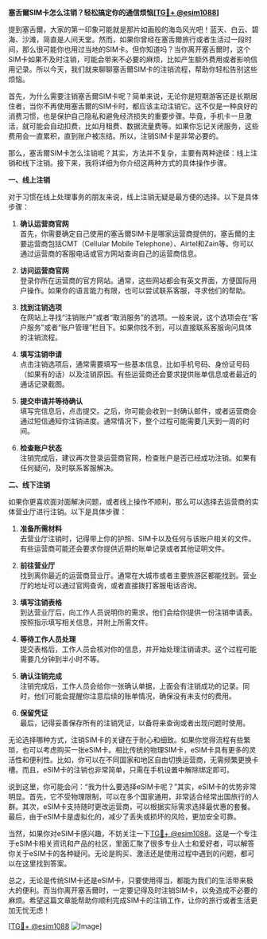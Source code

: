 **塞舌爾SIM卡怎么注销？轻松搞定你的通信烦恼[[TG💪+ @esim1088](https://t.me/s/esim1088)]**

提到塞舌爾，大家的第一印象可能就是那片如画般的海岛风光吧！蓝天、白云、碧海、沙滩，简直是人间天堂。然而，如果你曾经在塞舌爾旅行或者生活过一段时间，那么很可能你也用过当地的SIM卡。但你知道吗？当你离开塞舌爾时，这个SIM卡如果不及时注销，可能会带来不必要的麻烦，比如产生额外费用或者影响信用记录。所以今天，我们就来聊聊塞舌爾SIM卡的注销流程，帮助你轻松告别这些烦恼。

首先，为什么需要注销塞舌爾SIM卡呢？简单来说，无论你是短期游客还是长期居住者，当你不再使用塞舌爾的SIM卡时，都应该主动注销它。这不仅是一种良好的消费习惯，也是保护自己隐私和避免经济损失的重要步骤。毕竟，手机卡一旦激活，就可能会自动扣费，比如月租费、数据流量费等。如果你忘记关闭服务，这些费用会一直累积，直到账户被冻结。所以，注销SIM卡是非常必要的。

那么，塞舌爾SIM卡怎么注销呢？其实，方法并不复杂，主要有两种途径：线上注销和线下注销。接下来，我将详细为你介绍这两种方式的具体操作步骤。

**一、线上注销**

对于习惯在线上处理事务的朋友来说，线上注销无疑是最方便的选择。以下是具体步骤：

1. **确认运营商官网**  
   首先，你需要确定自己使用的塞舌爾SIM卡是哪家运营商提供的。塞舌爾的主要运营商包括CMT（Cellular Mobile Telephone）、Airtel和Zain等。你可以通过运营商的客服电话或官方网站查询自己的运营商信息。

2. **访问运营商官网**  
   登录你所在运营商的官方网站。通常，这些网站都会有英文界面，方便国际用户操作。如果你的语言能力有限，也可以尝试联系客服，寻求他们的帮助。

3. **找到注销选项**  
   在网站上寻找“注销账户”或者“取消服务”的选项。一般来说，这个选项会在“客户服务”或者“账户管理”栏目下。如果你找不到，可以直接联系客服询问具体的注销流程。

4. **填写注销申请**  
   点击注销选项后，通常需要填写一些基本信息，比如手机号码、身份证号码（如果有的话）以及注销原因。有些运营商还会要求提供账单信息或者最近的通话记录截图。

5. **提交申请并等待确认**  
   填写完信息后，点击提交。之后，你可能会收到一封确认邮件，或者运营商会通过短信通知你注销进度。通常情况下，整个过程可能需要几天到一周的时间。

6. **检查账户状态**  
   注销完成后，建议再次登录运营商官网，检查账户是否已经成功注销。如果有任何疑问，及时联系客服解决。

**二、线下注销**

如果你更喜欢面对面解决问题，或者线上操作不顺利，那么可以选择去运营商的实体营业厅进行注销。以下是具体步骤：

1. **准备所需材料**  
   去营业厅注销时，记得带上你的护照、SIM卡以及任何与该账户相关的文件。有些运营商可能还会要求你提供近期的账单记录或者其他证明文件。

2. **前往营业厅**  
   找到离你最近的运营商营业厅。通常在大城市或者主要旅游区都能找到。营业厅的地址可以通过官网查询，或者直接拨打客服电话咨询。

3. **填写注销表格**  
   到达营业厅后，向工作人员说明你的需求，他们会给你提供一份注销申请表。按照指示填写相关信息，并附上所需文件。

4. **等待工作人员处理**  
   提交表格后，工作人员会核对你的信息，并开始处理注销请求。这个过程可能需要几分钟到半小时不等。

5. **确认注销完成**  
   注销完成后，工作人员会给你一张确认单据，上面会有注销成功的记录。同时，他们可能会提醒你注意后续的账单情况，确保没有未支付的费用。

6. **保留凭证**  
   最后，记得妥善保存所有的注销凭证，以备将来查询或者出现问题时使用。

无论选择哪种方式，注销SIM卡的关键在于耐心和细致。如果你觉得流程有些繁琐，也可以考虑购买一张eSIM卡。相比传统的物理SIM卡，eSIM卡具有更多的灵活性和便利性。比如，你可以在不同国家和地区自由切换运营商，无需频繁更换卡槽。而且，eSIM卡的注销也非常简单，只需在手机设置中解除绑定即可。

说到这里，你可能会问：“我为什么要选择eSIM卡呢？”其实，eSIM卡的优势非常明显。首先，它不受物理限制，可以在多个国家通用，非常适合经常出国旅行的人群。其次，eSIM卡支持随时更改运营商，可以根据实际需求选择最优惠的套餐。最后，由于eSIM卡是虚拟化的，减少了丢失或损坏的风险，更加安全可靠。

当然，如果你对eSIM卡感兴趣，不妨关注一下[TG💪+ @esim1088](https://t.me/s/esim1088)。这是一个专注于eSIM卡相关资讯和产品的社区，里面汇聚了很多专业人士和爱好者，可以解答你关于eSIM卡的各种疑问。无论是购买、激活还是使用过程中遇到的问题，都可以在这里找到答案。

总之，无论是传统SIM卡还是eSIM卡，只要使用得当，都能为我们的生活带来极大的便利。而当你离开塞舌爾时，一定要记得及时注销SIM卡，以免造成不必要的麻烦。希望这篇文章能帮助你顺利完成SIM卡的注销工作，让你的旅行或者生活更加无忧无虑！

[[TG💪+ @esim1088](https://t.me/s/esim1088) ![Image](https://i.postimg.cc/4NQfJmqS/Snipaste-2025-05-13-00-14-12.png)]
